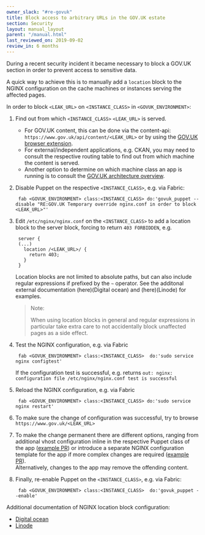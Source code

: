 ```yaml
---
owner_slack: "#re-govuk"
title: Block access to arbitrary URLs in the GOV.UK estate
section: Security 
layout: manual_layout
parent: "/manual.html"
last_reviewed_on: 2019-09-02
review_in: 6 months
---
```

During a recent security incident it became necessary to block a GOV.UK
section in order to prevent access to sensitive data.

A quick way to achieve this is to manually add a `location` block to the NGINX
configuration on the cache machines or instances serving the affected pages.

In order to block `<LEAK_URL>` on `<INSTANCE_CLASS>` in `<GOVUK_ENVIRONMENT>`:

1. Find out from which `<INSTANCE_CLASS>` `<LEAK_URL>` is served.

   - For GOV.UK content, this can be done via the content-api: `https://www.gov.uk/api/content/<LEAK_URL>` or by using the
   [GOV.UK browser extension](https://github.com/alphagov/govuk-browser-extension).
   - For external/independent applications, e.g. CKAN, you may need to consult the respective routing table to find out from which machine the content is served.
   - Another option to determine on which machine class an app is running is to consult the [GOV.UK architecture overview](https://drive.google.com/a/digital.cabinet-office.gov.uk/file/d/1-O5XIIeDK-Mos_thA_hQODBQ6sYnToWs/view?usp=sharing).

1. Disable Puppet on the respective `<INSTANCE_CLASS>`, e.g. via Fabric:

        fab <GOVUK_ENVIRONMENT> class:<INSTANCE_CLASS> do:'govuk_puppet --disable "RE:GOV.UK Temporary override nginx.conf in order to block <LEAK_URL>"'
1. Edit `/etc/nginx/nginx.conf` on the `<INSTANCE_CLASS>` to add a location block
   to the server block, forcing to return `403 FORBIDDEN`, e.g.

        server {
        (...)
          location /<LEAK_URL>/ {
            return 403;
          }
        }
   Location blocks are not limited to absolute paths, but can also include regular expressions if prefixed by the `~` operator.
   See the additonal external documentation (here)(Digital ocean) and (here)(Linode) for examples.
   > Note:
   >
   > When using location blocks in general and regular expressions in particular
   > take extra care to not accidentally block unaffected pages as a side effect.
1. Test the NGINX configuration, e.g. via Fabric

        fab <GOVUK_ENVIRONMENT> class:<INSTANCE_CLASS>  do:'sudo service nginx configtest'
   If the configuration test is successful, e.g. returns `out: nginx: configuration file /etc/nginx/nginx.conf test is successful`

1. Reload the NGINX configuration, e.g. via Fabric

        fab <GOVUK_ENVIRONMENT> class:<INSTANCE_CLASS> do:'sudo service nginx restart'
1. To make sure the change of configuration was successful, try to browse `https://www.gov.uk/<LEAK_URL>`

1. To make the change permanent there are different options, ranging from additional vhost configuration inline in the respective
   Puppet class of the app ([example PR](https://github.com/alphagov/govuk-puppet/pull/9447))
   or introduce a separate NGINX configuration template for the app if more complex
   changes are required ([example PR](https://github.com/alphagov/govuk-puppet/pull/9485)).  
   Alternatively, changes to the app may remove the offending content.
1. Finally, re-enable Puppet on the `<INSTANCE_CLASS>`, e.g. via Fabric:

        fab <GOVUK_ENVIRONMENT> class:<INSTANCE_CLASS>  do:'govuk_puppet --enable'
  
Additional documentation of NGINX location block configuration:

- [Digital ocean](https://www.digitalocean.com/community/tutorials/understanding-nginx-server-and-location-block-selection-algorithms)
- [Linode](https://www.linode.com/docs/web-servers/nginx/how-to-configure-nginx/#location-blocks)

